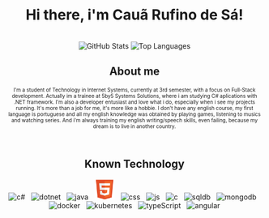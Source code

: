 <div align="center">
  <h1> Hi there, i'm Cauã Rufino de Sá! </h1>
  
  <br>
  
  <div align="center">
    <img src="https://github-readme-stats.vercel.app/api?username=CauaDeSa&show_icons=true&theme=dracula" alt="GitHub Stats" width="auto"  height="168"/>
    <img src="https://github-readme-stats.vercel.app/api/top-langs/?username=CauaDeSa&layout=compact&theme=dracula" alt="Top Languages" width="auto" height="168"/>
  </div>

  <h2>About me</h2>
  
  <p style="font-size:10px;">
    I'm a student of Technology in Internet Systems, currently at 3rd semester, with a focus on Full-Stack development. 
    Actually im a trainee at 5by5 Systems Solutions, where i am studying C# aplications with .NET framework.
    I'm also a developer entusiast and love what i do, especially when i see my projects running. It's more than a job for me, it's more like a hobbie. 
    I don't have any english course, my first language is portuguese and all my english knowledge was obtained by playing games, listening to musics and watching series. And i'm       always training my english writing/speech skills, even failing, because my dream is to live in another country. 
  </p>
  
  <br>
  
  ## Known Technology
  
  <div align="center" >
    <img alt="c#" height="40" width="40" src="https://cdn.jsdelivr.net/gh/devicons/devicon@latest/icons/csharp/csharp-original.svg" />
    &nbsp;
    <img alt="dotnet" height="40" width="40" src="https://cdn.jsdelivr.net/gh/devicons/devicon@latest/icons/dot-net/dot-net-plain-wordmark.svg" />
    &nbsp
    <img  alt="java" height="40" width="40" src="https://cdn.jsdelivr.net/gh/devicons/devicon/icons/java/java-original.svg" />
    &nbsp;
    <img  alt="html" height="40" width="40" src="https://raw.githubusercontent.com/devicons/devicon/master/icons/html5/html5-original.svg">
    &nbsp;
    <img  alt="css" height="40" width="40" src="https://cdn.jsdelivr.net/gh/devicons/devicon/icons/css3/css3-original.svg" />
    &nbsp;
    <img  alt="js" height="40" width="40" src="https://cdn.jsdelivr.net/gh/devicons/devicon/icons/javascript/javascript-original.svg" />
    &nbsp;
    <img  alt="c" height="40" width="40" src="https://cdn.jsdelivr.net/gh/devicons/devicon/icons/c/c-original.svg" />
    &nbsp
    <img alt="sqldb" height="40" width="40" src="https://cdn.jsdelivr.net/gh/devicons/devicon@latest/icons/azuresqldatabase/azuresqldatabase-original.svg" />
    &nbsp
    <img alt="mongodb" height="40" width="40" src="https://cdn.jsdelivr.net/gh/devicons/devicon@latest/icons/mongodb/mongodb-original-wordmark.svg" />
    &nbsp
    <img alt="docker" height="40" width="40" src="https://cdn.jsdelivr.net/gh/devicons/devicon@latest/icons/docker/docker-original-wordmark.svg" />
    &nbsp
    <img alt="kubernetes" height="40" width="40" src="https://cdn.jsdelivr.net/gh/devicons/devicon@latest/icons/kubernetes/kubernetes-original-wordmark.svg" />
    &nbsp
    <img alt="typeScript" height="40" width="40" src="https://cdn.jsdelivr.net/gh/devicons/devicon@latest/icons/typescript/typescript-original.svg" />
    &nbsp
    <img alt="angular" height="40" width="40" src="https://cdn.jsdelivr.net/gh/devicons/devicon@latest/icons/angularjs/angularjs-original.svg" />
  </div>
</div>
